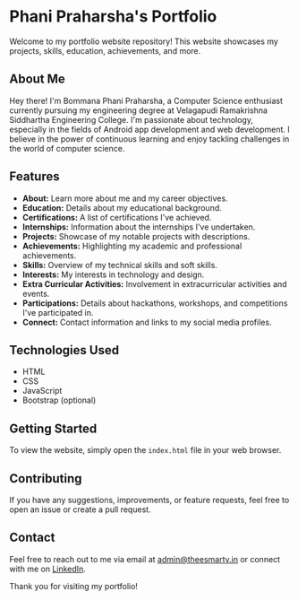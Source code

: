 # Phani Praharsha's Portfolio

Welcome to my portfolio website repository! This website showcases my projects, skills, education, achievements, and more.

## About Me

Hey there! I'm Bommana Phani Praharsha, a Computer Science enthusiast currently pursuing my engineering degree at Velagapudi Ramakrishna Siddhartha Engineering College. I'm passionate about technology, especially in the fields of Android app development and web development. I believe in the power of continuous learning and enjoy tackling challenges in the world of computer science.

## Features

- **About:** Learn more about me and my career objectives.
- **Education:** Details about my educational background.
- **Certifications:** A list of certifications I've achieved.
- **Internships:** Information about the internships I've undertaken.
- **Projects:** Showcase of my notable projects with descriptions.
- **Achievements:** Highlighting my academic and professional achievements.
- **Skills:** Overview of my technical skills and soft skills.
- **Interests:** My interests in technology and design.
- **Extra Curricular Activities:** Involvement in extracurricular activities and events.
- **Participations:** Details about hackathons, workshops, and competitions I've participated in.
- **Connect:** Contact information and links to my social media profiles.

## Technologies Used

- HTML
- CSS
- JavaScript
- Bootstrap (optional)

## Getting Started

To view the website, simply open the `index.html` file in your web browser.

## Contributing

If you have any suggestions, improvements, or feature requests, feel free to open an issue or create a pull request.

## Contact

Feel free to reach out to me via email at [admin@theesmarty.in](mailto:admin@theesmarty.in) or connect with me on [LinkedIn](https://www.linkedin.com/in/phanipraharshab).

Thank you for visiting my portfolio!
